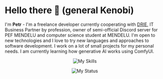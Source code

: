 # Hello there 👋 (general Kenobi)
I'm **Petr** - I'm a freelance developer currently cooperating with [DRIE](https://drie.cz/), IT Business Partner by profession, owner of semi-official Discord server for PEF MENDELU and computer science student at MENDELU. I'm open to new technologies and I love to try new languages and approaches to software development. I work on a lot of small projects for my personal needs. I am currently learning how generative AI works using ComfyUI.
<p align="center">
    <img src="https://skillicons.dev/icons?i=js,html,css,cs,cpp,dotnet,bots,java,mysql,postgres,sqlite,powershell,py,raspberrypi,visualstudio" alt="My Skills"/>
</p>
<p align="center">
    <img src="https://dcbadge.vercel.app/api/shield/235467495580893184?style=flat&theme=clean-inverted" alt="My Status"/>
</p>

<!--
**Koty97/Koty97** is a ✨ _special_ ✨ repository because its `README.md` (this file) appears on your GitHub profile.

Here are some ideas to get you started:

- 🔭 I’m currently working on ...
- 🌱 I’m currently learning ...
- 👯 I’m looking to collaborate on ...
- 🤔 I’m looking for help with ...
- 💬 Ask me about ...
- 📫 How to reach me: ...
- 😄 Pronouns: ...
- ⚡ Fun fact: ...
-->
